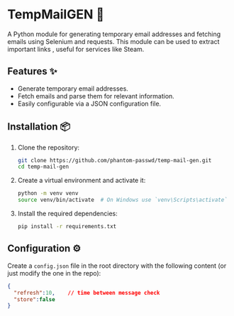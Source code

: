 # TempMailGEN 📧

A Python module for generating temporary email addresses and fetching emails using Selenium and requests. This module can be used to extract important links , useful for services like Steam.

## Features ✨
- Generate temporary email addresses.
- Fetch emails and parse them for relevant information.
- Easily configurable via a JSON configuration file.

## Installation 📦

1. Clone the repository:
    ```bash
    git clone https://github.com/phantom-passwd/temp-mail-gen.git
    cd temp-mail-gen
    ```

2. Create a virtual environment and activate it:
    ```bash
    python -m venv venv
    source venv/bin/activate  # On Windows use `venv\Scripts\activate`
    ```

3. Install the required dependencies:
    ```bash
    pip install -r requirements.txt
    ```

## Configuration ⚙️

Create a `config.json` file in the root directory with the following content (or just modify the one in the repo):
```json
{
  "refresh":10,    // time between message check 
  "store":false
}
